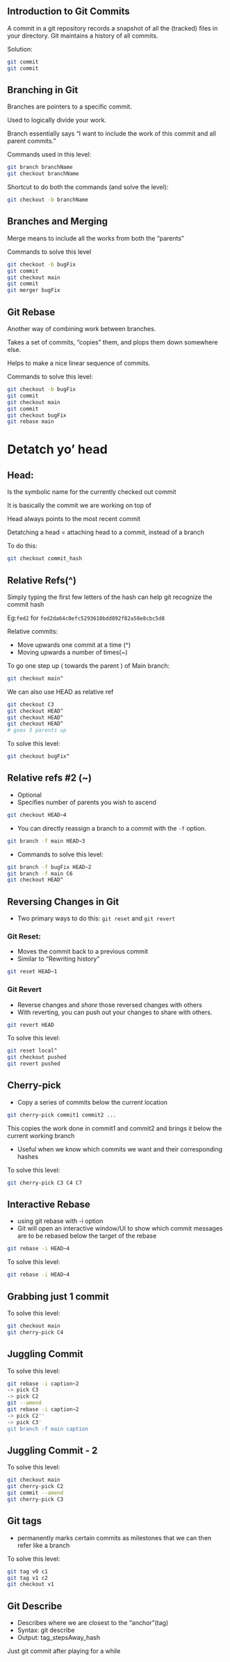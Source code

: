 ## Introduction to Git Commits

A commit in a git repository records a snapshot of all the (tracked) files in your directory. Git maintains a history of all commits. 

Solution:

```bash
git commit
git commit
```

## Branching in Git

Branches are pointers to a specific commit.

Used to logically divide your work.

Branch essentially says “I want to include the work of this commit and all parent commits.”

Commands used in this level:

```bash
git branch branchName
git checkout branchName
```

Shortcut to do both the commands (and solve the level):

```bash
git checkout -b branchName
```

## Branches and Merging

Merge means to include all the works from both the “parents”

Commands to solve this level

```bash
git checkout -b bugFix
git commit
git checkout main
git commit 
git merger bugFix
```

## Git Rebase

Another way of combining work between branches.

Takes a set of commits, “copies” them, and plops them down somewhere else.

Helps to make a nice linear sequence of commits.

Commands to solve this level:

```bash
git checkout -b bugFix
git commit
git checkout main
git commit
git checkout bugFix
git rebase main
```

# Detatch yo’ head

## Head:

Is the symbolic name for the currently checked out commit

It is basically the commit we are working on top of

Head always points to the most recent commit

Detatching a head = attaching head to a commit, instead of a branch

To do this: 

 

```bash
git checkout commit_hash
```

## Relative Refs(^)

Simply typing the first few letters of the hash can help git recognize the commit hash

Eg:`fed2` for `fed2da64c0efc5293610bdd892f82a58e8cbc5d8` 

Relative commits:

- Move upwards one commit at a time (^)
- Moving upwards a number of times(~<num>)

To go one step up ( towards the parent ) of Main branch:

```bash
git checkout main^
```

We can also use HEAD as relative ref

```bash
git checkout C3
git checkout HEAD^
git checkout HEAD^
git checkout HEAD^
# goes 3 parents up
```

To solve this level:

```bash
git checkout bugFix^
```

## Relative refs #2 (~)

- Optional
- Specifies number of parents you wish to ascend

```bash
git checkout HEAD~4
```

- You can directly reassign a branch to a commit with the `-f` option.

```bash
git branch -f main HEAD~3
```

- Commands to solve this level:

```bash
git branch -f bugFix HEAD~2
git branch -f main C6
git checkout HEAD^
```

## Reversing Changes in Git

- Two primary ways to do this: `git reset` and `git revert`

### Git Reset:

- Moves the commit back to a previous commit
- Similar to “Rewriting history”

```bash
git reset HEAD~1
```

### Git Revert

- Reverse changes and *share* those reversed changes with others
- With reverting, you can push out your changes to share with others.

```bash
git revert HEAD
```

To solve this level:

```bash
git reset local^
git checkout pushed
git revert pushed
```

## Cherry-pick

- Copy a series of commits below the current location

```bash
git cherry-pick commit1 commit2 ...
```

This copies the work done in commit1 and commit2 and brings it below the current working branch

- Useful when we know which commits we want and their corresponding hashes

To solve this level:

```bash
git cherry-pick C3 C4 C7
```

## Interactive Rebase

- using git rebase with -i option
- Git will open an interactive window/UI to show which commit messages are to be rebased below the target of the rebase

```bash
git rebase -i HEAD~4
```

To solve this level:

```bash
git rebase -i HEAD~4
```

## Grabbing just 1 commit

To solve this level:

```bash
git checkout main
git cherry-pick C4
```

## Juggling Commit

To solve this level:

```bash
git rebase -i caption~2
-> pick C3
-> pick C2
git --amend
git rebase -i caption~2
-> pick C2''
-> pick C3'
git branch -f main caption
```

## Juggling Commit - 2

To solve this level:

```bash
git checkout main
git cherry-pick C2
git commit --amend
git cherry-pick C3
```

## Git tags

- permanently marks certain commits as milestones that we can then refer like a branch

To solve this level:

```bash
git tag v0 c1
git tag v1 c2
git checkout v1
```

## Git Describe

- Describes where we are closest to the “anchor”(tag)
- Syntax: git describe
- Output: tag_stepsAway_hash

Just git commit after playing for a while
